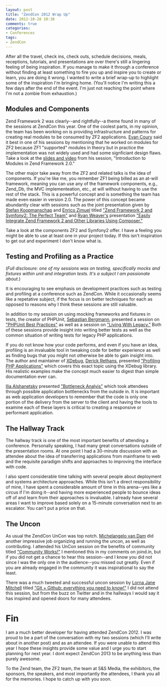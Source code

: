 ```yaml
---
layout: post
title: "ZendCon 2012 Wrap Up"
date: 2012-10-28 10:38
comments: true
categories: 
- Conferences
tags:
- ZendCon
---
```

After all the travel, check ins, check outs, schedule decisions, meals, receptions, tutorials, and presentations are over there's still a lingering feeling of being inspiration. If you manage to make it through a conference without finding at least something to fire you up and inspire you to create or learn, you are doing it wrong. I wanted to write a brief wrap-up to highlight some of the inspiration I'm bringing home. (You'll notice I'm writing this a few days after the end of the event. I'm just not reaching the point where I'm not a zombie from exhaustion.)

## Modules and Components ##

Zend Framework 2 was clearly--and rightfully--a theme found in many of the sessions at ZendCon this year. One of the coolest parts, in my opinion, the team has been working on is providing infrastructure and patterns for creating real modules to be consumed by ZF2 applications. [Evan Coury](https://twitter.com/evandotpro) said it best in one of his sessions by mentioning that he worked on modules for ZF2 because ZF1 "supported" modules in theory but in practice the implementation was not widely used and had some signficiant design flaws. Take a look at the [slides and video](http://blog.evan.pro/introduction-to-modules-in-zend-framework-2-talk-at-zendcon-2012) from his session, "Introduction to Modules in Zend Framework 2.0."

The other major take away from the ZF2 and related talks is the idea of components. If you're like me, you remember ZF1 being billed as an at-will framework, meaning you can use any of the framework components, e.g., Zend_Db, the MVC implementeation, etc., at will without having to use the rest of the stack. This is a powerful concept and is something the team has made even easier in version 2.0. The power of this concept became abundantly clear with sessions such as the joint presentation given by [Stefan Koopmanschap](https://twitter.com/skoop) and [Enrico Zimuel](https://twitter.com/ezimuel) titled ["Zend Framework 2 and Symfony2: The Perfect Team"](https://speakerdeck.com/skoop/zend-framework-2-and-symfony2-the-perfect-team-zendcon) and [Ryan Weaver's](https://twitter.com/Weaverryan) presentation ["Easily Integrate Zend Framework 2 and Other Libraries Using Composer."](https://speakerdeck.com/weaverryan/the-wonderful-world-of-composer-and-zf2)

Take a look at the components ZF2 and Symfony2 offer. I have a feeling you might be able to use at least one in your project today. If this isn't inspiration to get out and experiment I don't know what is.

## Testing and Profiling as a Practice ##

(_Full disclosure: one of my sessions was on testing, specifically mocks and fixtures within unit and integration tests. It's a subject I am passionate about._)

It is encouraging to see emphasis on development practices such as testing and profiling at a conference such as ZendCon. While it occasionally seems like a repetative subject, if the focus is on better techniques for each as opposed to reasons why I think these sessions are still valuable.

In addition to my session on using mocking frameworks and fixtures in tests, the creator of PHPUnit, [Sebastian Bergmann](https://twitter.com/s_bergmann), presented a session on ["PHPUnit Best Practices"](http://thephp.cc/dates/2012/zendcon/phpunit-best-practices) as well as a session on ["Living With Legacy."](http://thephp.cc/dates/2012/zendcon/living-with-legacy) Both of these sessions provide insight into writing better tests as well as the common situation of writing tests for legacy PHP applications.

If you do not know how your code performs, and even if you have an idea, profiling is an invaluable tool in tweaking code for better experience as well as finding bugs that you might not otherwise be able to gain insight into. The author and maintainer of [XDebug](http://xdebug.org/), [Derick Rethans](https://twitter.com/derickr), presented ["Profiling PHP Applications"](http://derickrethans.nl/talks/profiling-zendcon12) which covers this exact topic using the XDebug library. His realistic examples make the concept much easier to digest than simple documentation ever can.

[Ilia Alshanetsky](https://twitter.com/iliaa) presented ["Bottleneck Analyis"](http://ilia.ws/files/zendcon2012_bottlenecks.pdf) which took attendees through possible application bottlenecks from the outside in. It is important as web application developers to remember that the code is only one portion of the delivery from the server to the client and having the tools to examine each of these layers is critical to creating a responsive or performant application.

## The Hallway Track ##

The hallway track is one of the most important benefits of attending a conference. Personally speaking, I had many great conversations outside of the presentation rooms. At one point I had a 30-minute discussion with an attendee about the idea of transferring applications from mainframe to web and the requisite paradigm shifts and approaches to improving the interface with code.

I also spent considerable time talking with several people about deployment and systems architecture approaches. While this isn't a direct responsibility of mine, I have spent a considerable amount of time in this arena--yes like a circus if I'm doing it--and having more experienced people to bounce ideas off of and learn from their approaches is invaluable. I already have several areas I want to improve based solely on a 15-minute conversation next to an escalator. You can't put a price on that.

## The Uncon ##

As usual the ZendCon UnCon was top notch. [Michelangelo van Dam](https://twitter.com/DragonBe) did another impressive job organizing and running the uncon, as well as contributing. I attended his UnCon session on the benefits of community titled ["Community Works!"](https://speakerdeck.com/dragonbe/community-works-zendcon-2012) I mentioned this in my comments on joind.in, but if you did not get a chance to hear this session--and I know you did not since I was the only one in the audience--you missed out greatly. Even if you are already engaged in the community it was inspirational to say the least.

There was a much tweeted and successful uncon session by [Lorna Jane Mitchell](https://twitter.com/lornajane) titled ["Git + Github: everything you need to know!"](https://speakerdeck.com/lornajane/git-githu) I did not attend this session, but from the buzz on Twitter and in the hallways I would say it has inspired and opened doors for many attendees.

# Fin #

I am a much better developer for having attended ZendCon 2012. I was proud to be a part of the conversation with my two sessions (which I'll write about in another post) and as an attendee. If you were unable to attend this year I hope these insights provide some value and I urge you to start planning for next year. I dont expect ZendCon 2013 to be anything less than purely awesome.

To the Zend team, the ZF2 team, the team at S&S Media, the exhibitors, the sponsors, the speakers, and most importantly the attendees, I thank you all for the memories. I hope to catch up with you soon.
